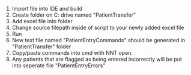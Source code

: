 1. Import file into IDE and build
2. Create folder on C: drive named "PatientTransfer"
3. Add excel file into folder
4. Change source filepath inside of script to your newly added excel file
5. Run
6. New text file named "PatientEntryCommands" should be generated in "PatientTransfer" folder
7. Copy/paste commands into cmd with NNT open.
8. Any patients that are flagged as being entered incorrectly will be put into seperate file "PatientEntryErrors"

